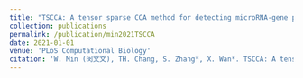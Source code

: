 ```yaml
---
title: "TSCCA: A tensor sparse CCA method for detecting microRNA-gene patterns from multiple cancers"
collection: publications
permalink: /publication/min2021TSCCA
date: 2021-01-01
venue: 'PLoS Computational Biology'
citation: 'W. Min (闵文文), TH. Chang, S. Zhang*, X. Wan*. TSCCA: A tensor sparse CCA method for detecting microRNA-gene patterns from multiple cancers. PLoS Computational Biology, 17(6): e1009044, 2021 (中国自动化学会推荐A刊)'
---
```

